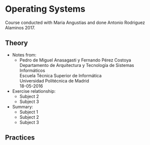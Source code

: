 # Operating Systems
Course conducted with Maria Angustias and done Antonio Rodriguez Alaminos 2017.

## Theory

- Notes from:  
	- Pedro de Miguel Anasagasti y Fernando Pérez Costoya  
	Departamento de Arquitectura y Tecnología de Sistemas Informáticos  
	Escuela Técnica Superior de Informática  
	Universidad Politécnica de Madrid  
	18-05-2016
- Exercise relationship:
	- Subject 2
	- Subject 3
- Summary:
	- Subject 1
	- Subject 2
	- Subject 3
## Practices

